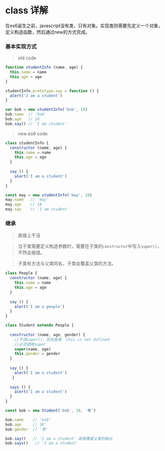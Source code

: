 # class 详解

在es6诞生之前，javascript没有类，只有对象。实现类则需要先定义一个对象，定义构造函数，然后通过new的方式完成。


### 基本实现方式

> old code

```js
function studentInfo (name, age) {
  this.name = name
  this.age = age
}

studentInfo.prototype.say = function () {
  alert('I am a student')
}

var bob = new studentInfo('bob', 18)
bob.name  // 'bob'
bob.age   // 18
bob.say() // 'I am student'
```

> new es6 code

```js
class studentInfo {
  constructor (name, age) {
    this.name = name
    this.age = age
  }
  
  say () {
    alert('I am a student')
  }
}

const may = new studentInfo('may', 18)
may.name   // 'may'
may.age    // 18
may.say    // 'I am student'
```


### 继承

> 直接上干活

> 当子类需要定义构造参数时，需要在子类的`constructor`中写入`super()`，不然会报错。

> 子类有方法与父类同名，子类会覆盖父类的方法。

```js
class People {
  constructor (name, age) {
    this.name = name
    this.age = age
  }
  
  say () {
    alert('I am a people')
  }
}

class Student extends People {
  
  constructor (name, age, gender) {
    //不调super()，则会报错  this is not defined
    //必须调用super
    super(name, age)
    this.gender = gender
  }
  
  say () {
    alert('I am a student')
   }
    
  says () {
    alert('I am a student')
  }
}

const bob = new Student('bob', 18, '男')

bob.name    // 'bob'
bob.age     // 18'
bob.gender  // '男'

bob.say()   // 'I am a student' 直接覆盖父类的输出
bob.says()   // 'I am a student'
```
